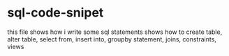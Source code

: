 # sql-code-snipet
this file shows how i write some sql statements
shows how to 
create table,
alter table,
select from,
insert into,
groupby statement, 
joins,
constraints, 
views
